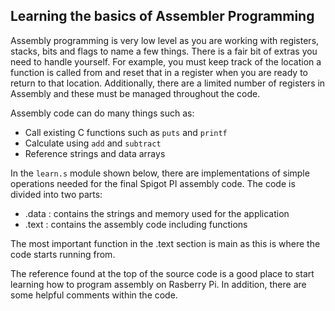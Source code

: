 

## Learning the basics of Assembler Programming

Assembly programming is very low level as you are working with registers, stacks, bits and flags to name a few things.  There is a fair bit of extras you need to handle yourself.  For example, you must keep track of the location a function is called from and reset that in a register when you are ready to return to that location.  Additionally, there are a limited number of registers in Assembly and these must be managed throughout the code.

Assembly code can do many things such as:

- Call existing C functions such as ```puts``` and ```printf```
- Calculate using ```add``` and ```subtract```
- Reference strings and data arrays

In the ```learn.s``` module shown below, there are implementations of simple operations needed for the final Spigot PI assembly code.  The code is divided into two parts:

- .data : contains the strings and memory used for the
application
- .text : contains the assembly code including functions

The most important function in the .text section is main as this is where the code starts running from.

The reference found at the top of the source code is a good place to start learning how to program assembly on Rasberry Pi. In addition, there are some helpful comments within the code.

